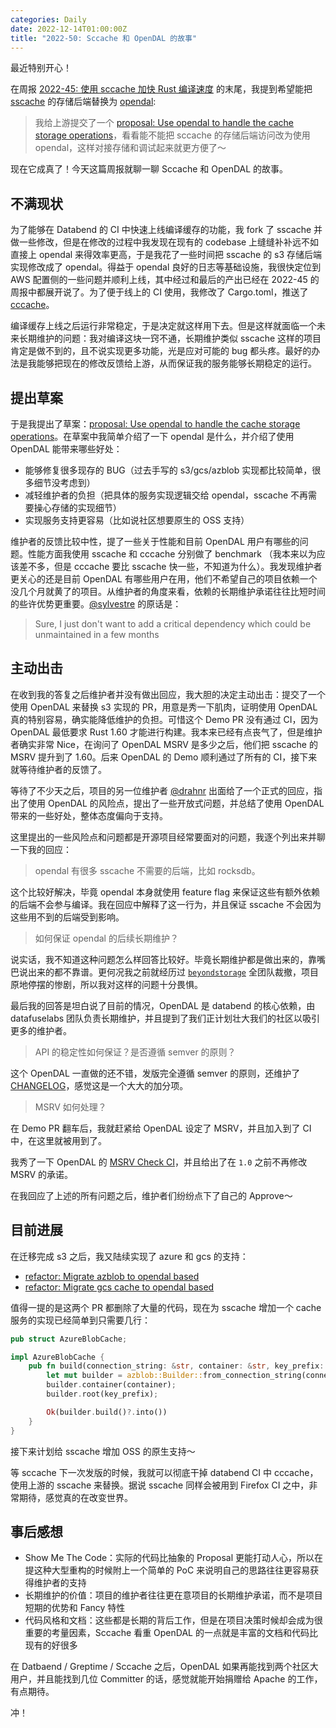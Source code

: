 ```yaml
---
categories: Daily
date: 2022-12-14T01:00:00Z
title: "2022-50: Sccache 和 OpenDAL 的故事"
---
```


最近特别开心！

在周报 [2022-45: 使用 sccache 加快 Rust 编译速度](https://xuanwo.io/reports/2022-45/) 的末尾，我提到希望能把 [sscache](https://github.com/mozilla/sccache) 的存储后端替换为 [opendal](https://github.com/datafuselabs/opendal):

> 我给上游提交了一个 [proposal: Use opendal to handle the cache storage operations](https://github.com/mozilla/sccache/issues/1404)，看看能不能把 sccache 的存储后端访问改为使用 opendal，这样对接存储和调试起来就更方便了～

现在它成真了！今天这篇周报就聊一聊 Sccache 和 OpenDAL 的故事。

## 不满现状

为了能够在 Databend 的 CI 中快速上线编译缓存的功能，我 fork 了 sscache 并做一些修改，但是在修改的过程中我发现在现有的 codebase 上缝缝补补远不如直接上 opendal 来得效率更高，于是我花了一些时间把 sscache 的 s3 存储后端实现修改成了 opendal。得益于 opendal 良好的日志等基础设施，我很快定位到 AWS 配置侧的一些问题并顺利上线，其中经过和最后的产出已经在 2022-45 的周报中都展开说了。为了便于线上的 CI 使用，我修改了 Cargo.toml，推送了 [cccache](https://crates.io/crates/cccache)。

编译缓存上线之后运行非常稳定，于是决定就这样用下去。但是这样就面临一个未来长期维护的问题：我对编译这块一窍不通，长期维护类似 sscache 这样的项目肯定是做不到的，且不说实现更多功能，光是应对可能的 bug 都头疼。最好的办法是我能够把现在的修改反馈给上游，从而保证我的服务能够长期稳定的运行。

## 提出草案

于是我提出了草案：[proposal: Use opendal to handle the cache storage operations](https://github.com/mozilla/sccache/issues/1404)。在草案中我简单介绍了一下 opendal 是什么，并介绍了使用 OpenDAL 能带来哪些好处：

- 能够修复很多现存的 BUG（过去手写的 s3/gcs/azblob 实现都比较简单，很多细节没考虑到）
- 减轻维护者的负担（把具体的服务实现逻辑交给 opendal，sscache 不再需要操心存储的实现细节）
- 实现服务支持更容易（比如说社区想要原生的 OSS 支持）

维护者的反馈比较中性，提了一些关于性能和目前 OpenDAL 用户有哪些的问题。性能方面我使用 sscache 和 cccache 分别做了 benchmark （我本来以为应该差不多，但是 cccache 要比 sscache 快一些，不知道为什么）。我发现维护者更关心的还是目前 OpenDAL 有哪些用户在用，他们不希望自己的项目依赖一个没几个月就黄了的项目。从维护者的角度来看，依赖的长期维护承诺往往比短时间的些许优势更重要。[@sylvestre](https://github.com/sylvestre) 的原话是：

> Sure, I just don't want to add a critical dependency which could be unmaintained in a few months

## 主动出击

在收到我的答复之后维护者并没有做出回应，我大胆的决定主动出击：提交了一个使用 OpenDAL 来替换 s3 实现的 PR，用意是秀一下肌肉，证明使用 OpenDAL 真的特别容易，确实能降低维护的负担。可惜这个 Demo PR 没有通过 CI，因为 OpenDAL 最低要求 Rust 1.60 才能进行构建。我本来已经有点丧气了，但是维护者确实非常 Nice，在询问了 OpenDAL MSRV 是多少之后，他们把 sscache 的 MSRV 提升到了 1.60。后来 OpenDAL 的 Demo 顺利通过了所有的 CI，接下来就等待维护者的反馈了。

等待了不少天之后，项目的另一位维护者 [@drahnr](https://github.com/drahnr) 出面给了一个正式的回应，指出了使用 OpenDAL 的风险点，提出了一些开放式问题，并总结了使用 OpenDAL 带来的一些好处，整体态度偏向于支持。

这里提出的一些风险点和问题都是开源项目经常要面对的问题，我逐个列出来并聊一下我的回应：

> opendal 有很多 sscache 不需要的后端，比如 rocksdb。

这个比较好解决，毕竟 opendal 本身就使用 feature flag 来保证这些有额外依赖的后端不会参与编译。我在回应中解释了这一行为，并且保证 sscache 不会因为这些用不到的后端受到影响。

> 如何保证 opendal 的后续长期维护？

说实话，我不知道这种问题怎么样回答比较好。毕竟长期维护都是做出来的，靠嘴巴说出来的都不靠谱。更何况我之前就经历过 [`beyondstorage`](https://github.com/beyondstorage/go-storage) 全团队裁撤，项目原地停摆的惨剧，所以我对这样的问题十分畏惧。

最后我的回答是坦白说了目前的情况，OpenDAL 是 databend 的核心依赖，由 datafuselabs 团队负责长期维护，并且提到了我们正计划壮大我们的社区以吸引更多的维护者。

> API 的稳定性如何保证？是否遵循 semver 的原则？

这个 OpenDAL 一直做的还不错，发版完全遵循 semver 的原则，还维护了 [CHANGELOG](https://github.com/datafuselabs/opendal/blob/main/CHANGELOG.md)，感觉这是一个大大的加分项。

> MSRV 如何处理？

在 Demo PR 翻车后，我就赶紧给 OpenDAL 设定了 MSRV，并且加入到了 CI 中，在这里就被用到了。

我秀了一下 OpenDAL 的 [MSRV Check CI](https://github.com/datafuselabs/opendal/blob/main/.github/workflows/ci.yml#L42)，并且给出了在 `1.0` 之前不再修改 MSRV 的承诺。

在我回应了上述的所有问题之后，维护者们纷纷点下了自己的 Approve～

## 目前进展

在迁移完成 s3 之后，我又陆续实现了 azure 和 gcs 的支持：

- [refactor: Migrate azblob to opendal based](https://github.com/mozilla/sccache/pull/1463)
- [refactor: Migrate gcs cache to opendal based](https://github.com/mozilla/sccache/pull/1474)

值得一提的是这两个 PR 都删除了大量的代码，现在为 sscache 增加一个 cache 服务的实现已经简单到只需要几行：

```rust
pub struct AzureBlobCache;

impl AzureBlobCache {
    pub fn build(connection_string: &str, container: &str, key_prefix: &str) -> Result<Operator> {
        let mut builder = azblob::Builder::from_connection_string(connection_string)?;
        builder.container(container);
        builder.root(key_prefix);

        Ok(builder.build()?.into())
    }
}
```

接下来计划给 sscache 增加 OSS 的原生支持～

等 sccache 下一次发版的时候，我就可以彻底干掉 databend CI 中 cccache，使用上游的 sscache 来替换。据说 sscache 同样会被用到 Firefox CI 之中，非常期待，感觉真的在改变世界。

## 事后感想

- Show Me The Code：实际的代码比抽象的 Proposal 更能打动人心，所以在提这种大型重构的时候附上一个简单的 PoC 来说明自己的思路往往更容易获得维护者的支持
- 长期维护的价值：项目的维护者往往更在意项目的长期维护承诺，而不是项目短期的优势和 Fancy 特性
- 代码风格和文档：这些都是长期的背后工作，但是在项目决策时候却会成为很重要的考量因素，Sccache 看重 OpenDAL 的一点就是丰富的文档和代码比现有的好很多

在 Datbaend / Greptime / Sccache 之后，OpenDAL 如果再能找到两个社区大用户，并且能找到几位 Committer 的话，感觉就能开始捐赠给 Apache 的工作，有点期待。

冲！
